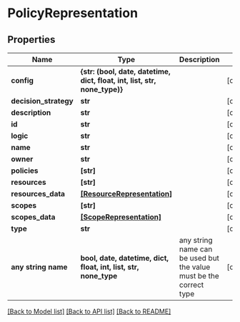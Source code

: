 # PolicyRepresentation


## Properties
Name | Type | Description | Notes
------------ | ------------- | ------------- | -------------
**config** | **{str: (bool, date, datetime, dict, float, int, list, str, none_type)}** |  | [optional] 
**decision_strategy** | **str** |  | [optional] 
**description** | **str** |  | [optional] 
**id** | **str** |  | [optional] 
**logic** | **str** |  | [optional] 
**name** | **str** |  | [optional] 
**owner** | **str** |  | [optional] 
**policies** | **[str]** |  | [optional] 
**resources** | **[str]** |  | [optional] 
**resources_data** | [**[ResourceRepresentation]**](ResourceRepresentation.md) |  | [optional] 
**scopes** | **[str]** |  | [optional] 
**scopes_data** | [**[ScopeRepresentation]**](ScopeRepresentation.md) |  | [optional] 
**type** | **str** |  | [optional] 
**any string name** | **bool, date, datetime, dict, float, int, list, str, none_type** | any string name can be used but the value must be the correct type | [optional]

[[Back to Model list]](../README.md#documentation-for-models) [[Back to API list]](../README.md#documentation-for-api-endpoints) [[Back to README]](../README.md)



